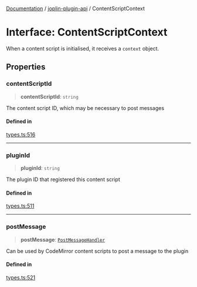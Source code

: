 [Documentation](../../packages.md) / [joplin-plugin-api](../index.md) / ContentScriptContext

# Interface: ContentScriptContext

When a content script is initialised, it receives a `context` object.

## Properties

### contentScriptId

> **contentScriptId**: `string`

The content script ID, which may be necessary to post messages

#### Defined in

[types.ts:516](https://github.com/rxliuli/joplin-utils/blob/485409801cf7c952cfefe9e29020115fe6abec36/packages/joplin-plugin-api/src/types.ts#L516)

---

### pluginId

> **pluginId**: `string`

The plugin ID that registered this content script

#### Defined in

[types.ts:511](https://github.com/rxliuli/joplin-utils/blob/485409801cf7c952cfefe9e29020115fe6abec36/packages/joplin-plugin-api/src/types.ts#L511)

---

### postMessage

> **postMessage**: [`PostMessageHandler`](../type-aliases/PostMessageHandler.md)

Can be used by CodeMirror content scripts to post a message to the plugin

#### Defined in

[types.ts:521](https://github.com/rxliuli/joplin-utils/blob/485409801cf7c952cfefe9e29020115fe6abec36/packages/joplin-plugin-api/src/types.ts#L521)
